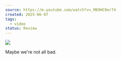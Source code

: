 ```yaml
---
source: https://m.youtube.com/watch?v=_M89HC9er74
created: 2025-06-07
tags:
  - video
status: Review
---
```

![](https://www.youtube.com/watch?v=_M89HC9er74)

Maybe we're not all bad.